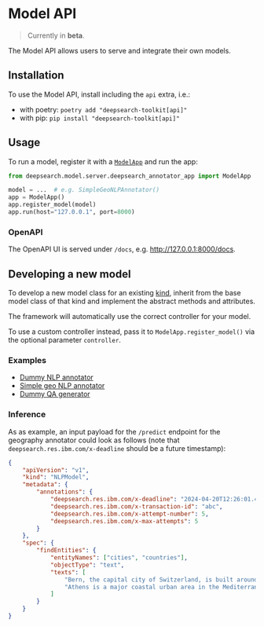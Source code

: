 # Model API

> Currently in **beta**.

The Model API allows users to serve and integrate their own models.

## Installation
To use the Model API, install including the `api`
extra, i.e.:
- with poetry:
`poetry add "deepsearch-toolkit[api]"`
- with pip: `pip install "deepsearch-toolkit[api]"`

## Usage
To run a model, register it with a [`ModelApp`](server/model_app.py) and run the app:
```python
from deepsearch.model.server.deepsearch_annotator_app import ModelApp

model = ...  # e.g. SimpleGeoNLPAnnotator()
app = ModelApp()
app.register_model(model)
app.run(host="127.0.0.1", port=8000)
```

### OpenAPI

The OpenAPI UI is served under `/docs`, e.g. http://127.0.0.1:8000/docs.

## Developing a new model
To develop a new model class for an existing [kind](kinds/), inherit from the base model
class of that kind and implement the abstract methods and attributes.

The framework will automatically use the correct controller for your model.

To use a custom controller instead, pass it to `ModelApp.register_model()` via the
optional parameter `controller`.

### Examples
- [Dummy NLP annotator](examples/dummy_nlp_annotator/)
- [Simple geo NLP annotator](examples/simple_geo_nlp_annotator/)
- [Dummy QA generator](examples/dummy_qa_generator/)

### Inference
As as example, an input payload for the `/predict` endpoint for the geography annotator
could look as follows (note that `deepsearch.res.ibm.com/x-deadline` should be a
future timestamp):
```json
{
    "apiVersion": "v1",
    "kind": "NLPModel",
    "metadata": {
        "annotations": {
            "deepsearch.res.ibm.com/x-deadline": "2024-04-20T12:26:01.479484+00:00",
            "deepsearch.res.ibm.com/x-transaction-id": "abc",
            "deepsearch.res.ibm.com/x-attempt-number": 5,
            "deepsearch.res.ibm.com/x-max-attempts": 5
        }
    },
    "spec": {
        "findEntities": {
            "entityNames": ["cities", "countries"],
            "objectType": "text",
            "texts": [
                "Bern, the capital city of Switzerland, is built around a crook in the Aare River.",
                "Athens is a major coastal urban area in the Mediterranean and is both the capital and largest city of Greece."
            ]
        }
    }
}
```
